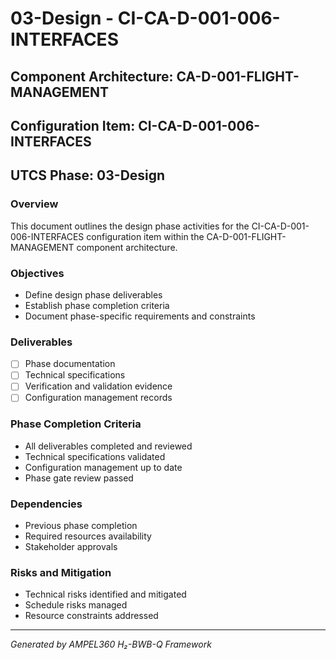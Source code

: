 # 03-Design - CI-CA-D-001-006-INTERFACES

## Component Architecture: CA-D-001-FLIGHT-MANAGEMENT
## Configuration Item: CI-CA-D-001-006-INTERFACES
## UTCS Phase: 03-Design

### Overview
This document outlines the design phase activities for the CI-CA-D-001-006-INTERFACES configuration item within the CA-D-001-FLIGHT-MANAGEMENT component architecture.

### Objectives
- Define design phase deliverables
- Establish phase completion criteria
- Document phase-specific requirements and constraints

### Deliverables
- [ ] Phase documentation
- [ ] Technical specifications
- [ ] Verification and validation evidence
- [ ] Configuration management records

### Phase Completion Criteria
- All deliverables completed and reviewed
- Technical specifications validated
- Configuration management up to date
- Phase gate review passed

### Dependencies
- Previous phase completion
- Required resources availability
- Stakeholder approvals

### Risks and Mitigation
- Technical risks identified and mitigated
- Schedule risks managed
- Resource constraints addressed

---
*Generated by AMPEL360 H₂-BWB-Q Framework*
